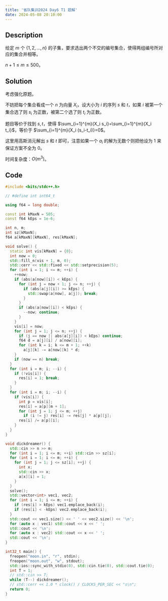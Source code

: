 ```yaml
---
title: '省队集训2024 Day6 T1 题解'
date: 2024-05-08 20:10:00
---
```


## Description

给定 $m$ 个 $\{1,2,\dots,n\}$ 的子集，要求选出两个不交的编号集合，使得两组编号所对应的集合并相等。

$n+1\leq m\leq 500$。

## Solution

考虑强化原题。

不妨把每个集合看成一个 $n$ 为向量 $X_i$，设大小为 $i$ 的序列 $s$ 和 $t$，如果 $i$ 被第一个集合选了则 $s_i$ 为正数，被第二个选了则 $t_i$ 为正数。

题目等价于找到 $s,t$，使得 $\sum_{i=1}^{m}{X_i s_i}=\sum_{i=1}^{m}{X_i t_i}$，等价于 $\sum_{i=1}^{m}{X_i (s_i-t_i)}=0$。

这里用高斯消元解出 $s$ 和 $t$ 即可，注意如果一个 $a_i$ 的解为无数个则把他设为 $1$ 来保证方案不全为 $0$。

时间复杂度：$O(m^3)$。

## Code

```cpp
#include <bits/stdc++.h>

// #define int int64_t

using f64 = long double;

const int kMaxN = 505;
const f64 kEps = 1e-6;

int n, m;
int sz[kMaxN];
f64 a[kMaxN][kMaxN], res[kMaxN];

void solve() {
  static int vis[kMaxN] = {0};
  int now = 0;
  std::fill_n(vis + 1, m, 0);
  std::cerr << std::fixed << std::setprecision(5);
  for (int i = 1; i <= m; ++i) {
    ++now;
    if (abs(a[now][i]) < kEps) {
      for (int j = now + 1; j <= n; ++j) {
        if (abs(a[j][i]) >= kEps) {
          std::swap(a[now], a[j]); break;
        }
      }
      if (abs(a[now][i]) < kEps) {
        --now; continue;
      }
    }
    vis[i] = now;
    for (int j = 1; j <= n; ++j) {
      if (j == now || abs(a[j][i]) < kEps) continue;
      f64 d = a[j][i] / a[now][i];
      for (int k = i; k <= m + 1; ++k)
        a[j][k] -= a[now][k] * d;
    }
    if (now == n) break;
  }
  for (int i = m; i; --i) {
    if (!vis[i]) {
      res[i] = 1; break;
    }
  }
  for (int i = m; i; --i) {
    if (vis[i]) {
      int p = vis[i];
      res[i] = a[p][m + 1];
      for (int j = 1; j <= m; ++j)
        if (i != j) res[i] -= res[j] * a[p][j];
      res[i] /= a[p][i];
    }
  }
}

void dickdreamer() {
  std::cin >> n >> m;
  for (int i = 1; i <= m; ++i) std::cin >> sz[i];
  for (int i = 1; i <= m; ++i) {
    for (int j = 1; j <= sz[i]; ++j) {
      int x;
      std::cin >> x;
      a[x][i] = 1;
    }
  }
  solve();
  std::vector<int> vec1, vec2;
  for (int i = 1; i <= m; ++i) {
    if (res[i] > kEps) vec1.emplace_back(i);
    if (res[i] < -kEps) vec2.emplace_back(i);
  }
  std::cout << vec1.size() << ' ' << vec2.size() << '\n';
  for (auto x : vec1) std::cout << x << ' ';
  std::cout << '\n';
  for (auto x : vec2) std::cout << x << ' ';
  std::cout << '\n';
}

int32_t main() {
  freopen("moon.in", "r", stdin);
  freopen("moon.out", "w", stdout);
  std::ios::sync_with_stdio(0), std::cin.tie(0), std::cout.tie(0);
  int T = 1;
  // std::cin >> T;
  while (T--) dickdreamer();
  // std::cerr << 1.0 * clock() / CLOCKS_PER_SEC << "s\n";
  return 0;
}
```